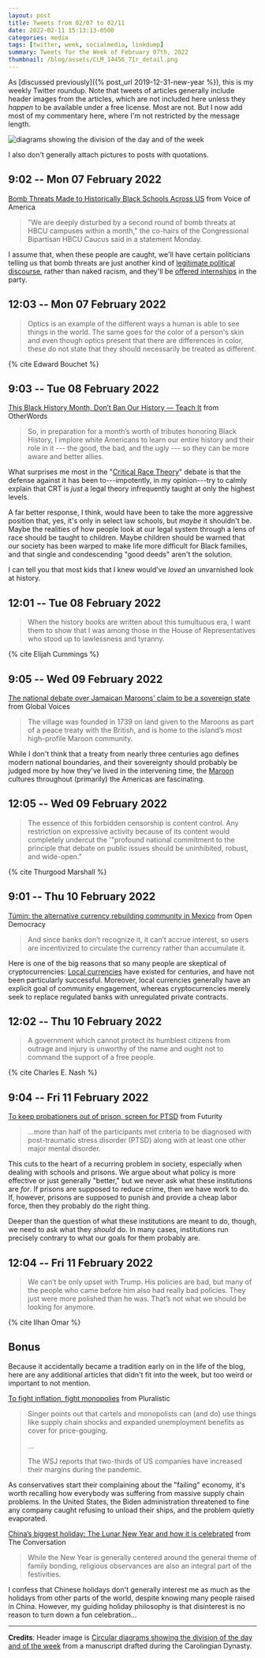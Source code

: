 ```yaml
---
layout: post
title: Tweets from 02/07 to 02/11
date: 2022-02-11 15:13:13-0500
categories: media
tags: [twitter, week, socialmedia, linkdump]
summary: Tweets for the Week of February 07th, 2022
thumbnail: /blog/assets/CLM_14456_71r_detail.png
---
```


As [discussed previously]({% post_url 2019-12-31-new-year %}), this is my weekly Twitter roundup.  Note that tweets of articles generally include header images from the articles, which are not included here unless they *happen* to be available under a free license.  Most are not.  But I now add most of my commentary here, where I'm not restricted by the message length.

![diagrams showing the division of the day and of the week](/blog/assets/CLM_14456_71r_detail.png "diagrams showing the division of the day and of the week")

I also don't generally attach pictures to posts with quotations.

## 9:02 -- Mon 07 February 2022

[<i class="fab fa-twitter-square"></i>](https://twitter.com/jcolag/status/1490687290410082305) [Bomb Threats Made to Historically Black Schools Across US](https://www.voanews.com/a/bomb-threats-made-to-historically-black-schools-across-us-/6420385.html) from Voice of America

 > "We are deeply disturbed by a second round of bomb threats at HBCU campuses within a month," the co-hairs of the Congressional Bipartisan HBCU Caucus said in a statement Monday.

I assume that, when these people are caught, we'll have certain politicians telling us that bomb threats are just another kind of [legitimate political discourse](https://www.rollingstone.com/politics/politics-news/rnc-censure-liz-cheney-adam-kinzinger-jan-6-1295120/), rather than naked racism, and they'll be [offered internships](https://www.commondreams.org/news/2021/11/19/kenosha-killer-kyle-rittenhouses-republican-internship-offers-disgust-progressives) in the party.

## 12:03 -- Mon 07 February 2022

[<i class="fab fa-twitter-square"></i>](https://twitter.com/jcolag/status/1490732840727711750)

 > Optics is an example of the different ways a human is able to see things in the world. The same goes for the color of a person's skin and even though optics present that there are differences in color, these do not state that they should necessarily be treated as different.

{% cite Edward Bouchet %}

## 9:03 -- Tue 08 February 2022

[<i class="fab fa-twitter-square"></i>](https://twitter.com/jcolag/status/1491049930147958788) [This Black History Month, Don’t Ban Our History — Teach It](https://otherwords.org/this-black-history-month-dont-ban-our-history-teach-it/) from OtherWords

 > So, in preparation for a month’s worth of tributes honoring Black History, I implore white Americans to learn our entire history and their role in it --- the good, the bad, and the ugly --- so they can be more aware and better allies.

What surprises me most in the "[Critical Race Theory](https://en.wikipedia.org/wiki/Critical_race_theory)" debate is that the defense against it has been to---impotently, in my opinion---try to calmly explain that CRT is *just* a legal theory infrequently taught at only the highest levels.

A far better response, I think, would have been to take the more aggressive position that, yes, it's only in select law schools, but *maybe* it shouldn't be.  Maybe the realities of how people look at our legal system through a lens of race should be taught to children.  Maybe children should be warned that our society has been warped to make life more difficult for Black families, and that single and condescending "good deeds" aren't the solution.

I can tell you that most kids that I knew would've *loved* an unvarnished look at history.

## 12:01 -- Tue 08 February 2022

[<i class="fab fa-twitter-square"></i>](https://twitter.com/jcolag/status/1491094725281026050)

 > When the history books are written about this tumultuous era, I want them to show that I was among those in the House of Representatives who stood up to lawlessness and tyranny.

{% cite Elijah Cummings %}

## 9:05 -- Wed 09 February 2022

[<i class="fab fa-twitter-square"></i>](https://twitter.com/jcolag/status/1491412821413961737) [The national debate over Jamaican Maroons’ claim to be a sovereign state](https://globalvoices.org/2022/02/01/the-national-debate-over-jamaican-maroons-claim-to-be-a-sovereign-state/) from Global Voices

 > The village was founded in 1739 on land given to the Maroons as part of a peace treaty with the British, and is home to the island’s most high-profile Maroon community.

While I don't think that a treaty from nearly three centuries ago defines modern national boundaries, and their sovereignty should probably be judged more by how they've lived in the intervening time, the [Maroon](https://en.wikipedia.org/wiki/Maroons) cultures throughout (primarily) the Americas are fascinating.

## 12:05 -- Wed 09 February 2022

[<i class="fab fa-twitter-square"></i>](https://twitter.com/jcolag/status/1491458120165601288)

 > The essence of this forbidden censorship is content control. Any restriction on expressive activity because of its content would completely undercut the '"profound national commitment to the principle that debate on public issues should be uninhibited, robust, and wide-open."

{% cite Thurgood Marshall %}

## 9:01 -- Thu 10 February 2022

[<i class="fab fa-twitter-square"></i>](https://twitter.com/jcolag/status/1491774202629836801) [Túmin: the alternative currency rebuilding community in Mexico](https://www.opendemocracy.net/en/oureconomy/tumin-mexico-alternative-local-currency-rebuilding-community/) from Open Democracy

 > And since banks don’t recognize it, it can’t accrue interest, so users are incentivized to circulate the currency rather than accumulate it.

Here is one of the big reasons that so many people are skeptical of cryptocurrencies:  [Local currencies](https://en.wikipedia.org/wiki/Local_currency) have existed for centuries, and have not been particularly successful.  Moreover, local currencies generally have an explicit goal of community engagement, whereas cryptocurrencies merely seek to replace regulated banks with unregulated private contracts.

## 12:02 -- Thu 10 February 2022

[<i class="fab fa-twitter-square"></i>](https://twitter.com/jcolag/status/1491819752565657609)

 > A government which cannot protect its humblest citizens from outrage and injury is unworthy of the name and ought not to command the support of a free people.

{% cite Charles E. Nash %}

## 9:04 -- Fri 11 February 2022

[<i class="fab fa-twitter-square"></i>](https://twitter.com/jcolag/status/1492137345264484353) [To keep probationers out of prison, screen for PTSD](https://www.futurity.org/probationers-trauma-ptsd-2690792-2/) from Futurity

 > ...more than half of the participants met criteria to be diagnosed with post-traumatic stress disorder (PTSD) along with at least one other major mental disorder.

This cuts to the heart of a recurring problem in society, especially when dealing with schools and prisons.  We argue about what policy is more effective or just generally "better," but we never ask what these institutions are *for*.  If prisons are supposed to reduce crime, then we have work to do.  If, however, prisons are supposed to punish and provide a cheap labor force, then they probably do the right thing.

Deeper than the question of what these institutions are meant to do, though, we need to ask what they *should* do.  In many cases, institutions run precisely contrary to what our goals for them probably are.

## 12:04 -- Fri 11 February 2022

[<i class="fab fa-twitter-square"></i>](https://twitter.com/jcolag/status/1492182643718328320)

 > We can’t be only upset with Trump. His policies are bad, but many of the people who came before him also had really bad policies. They just were more polished than he was. That’s not what we should be looking for anymore.

{% cite Ilhan Omar %}

## Bonus

Because it accidentally became a tradition early on in the life of the blog, here are any additional articles that didn't fit into the week, but too weird or important to not mention.

<i class="fas fa-square"></i> [To fight inflation, fight monopolies](https://pluralistic.net/2022/02/02/its-the-economy-stupid/#overinflated) from Pluralistic

 > Singer points out that cartels and monopolists can (and do) use things like supply chain shocks and expanded unemployment benefits as cover for price-gouging.
 >
 > ...
 >
 > The WSJ reports that two-thirds of US companies have increased their margins during the pandemic.

As conservatives start their complaining about the "failing" economy, it's worth recalling how everybody was suffering from massive supply chain problems.  In the United States, the Biden administration threatened to fine any company caught refusing to unload their ships, and the problem quietly evaporated.

<i class="fas fa-square"></i> [China’s biggest holiday: The Lunar New Year and how it is celebrated](https://theconversation.com/chinas-biggest-holiday-the-lunar-new-year-and-how-it-is-celebrated-175820) from The Conversation

 > While the New Year is generally centered around the general theme of family bonding, religious observances are also an integral part of the festivities.

I confess that Chinese holidays don't generally interest me as much as the holidays from other parts of the world, despite knowing many people raised in China.  However, my guiding holiday philosophy is that disinterest is no reason to turn down a fun celebration...

* * *

**Credits**:  Header image is [Circular diagrams showing the division of the day and of the week](https://commons.wikimedia.org/wiki/File:CLM_14456_71r_detail.jpg) from a manuscript drafted during the Carolingian Dynasty.

